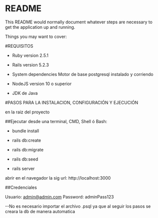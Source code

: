 # README

This README would normally document whatever steps are necessary to get the
application up and running.

Things you may want to cover:

#REQUISITOS

* Ruby version 2.5.1

* Rails version 5.2.3

* System dependencies Motor de base postgresql instalado y 
  corriendo

* NodeJS version 10 o superior

* JDK de Java

#PASOS PARA LA INSTALACION, CONFIGURACIÓN Y EJECUCIÓN

en la raiz del proyecto

##Ejecutar desde una terminal, CMD, Shell ó Bash:

  * bundle install

  * rails db:create
  * rails db:migrate

  * rails db:seed

  * rails server

  abrir en el navegador la sig url:  http://localhost:3000

##Credenciales

Usuario: admin@admin.com
Password: adminPass123

--No es necesario importar el archivo .psql ya que al seguir los pasos se creara la db de manera automatica